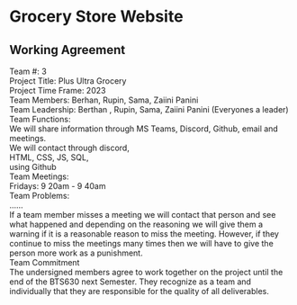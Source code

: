 # Grocery Store Website

## Working Agreement
Team #: 3  
Project Title: Plus Ultra Grocery   
Project Time Frame: 2023  
Team Members: Berhan, Rupin, Sama, Zaiini Panini   
Team Leadership: Berthan , Rupin, Sama,  Zaiini Panini (Everyones a leader)  
Team Functions:   
<Collaboration and Sharing> We will share information through MS Teams, Discord, Github, email and meetings.  
<Preferred form of contact and overall availability> We will contact through discord,   
<Programming Practices to be adopted> HTML, CSS, JS, SQL,  
<How to merge the code into shared repository> using Github  
Team Meetings:  
Fridays: 9 20am - 9 40am  
Team Problems:  
<What to do when a member misses a meeting>……  
If a team member misses a meeting we will contact that person and see what happened and depending on the reasoning we will give them a warning if it is a reasonable   reason to miss the meeting. However, if they continue to miss the meetings many times then we will have to give the person more work as a punishment.  
Team Commitment  
The undersigned members agree to work together on the project until the end of the BTS630 next Semester.  They recognize as a team and individually that they are responsible for the quality of all deliverables.


